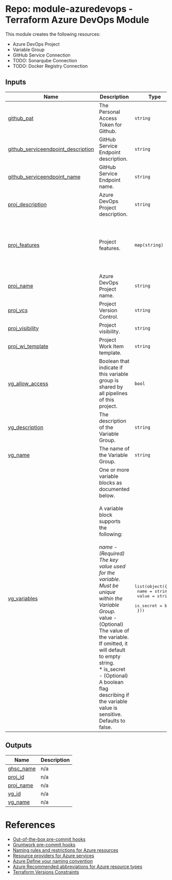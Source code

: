 # Repo: module-azuredevops - Terraform Azure DevOps Module

This module creates the following resources:

* Azure DevOps Project
* Variable Group
* GitHub Service Connection
* TODO: Sonarqube Connection
* TODO: Docker Registry Connection


## Inputs

| Name | Description | Type | Default | Required |
|------|-------------|------|---------|:--------:|
| <a name="input_github_pat"></a> [github\_pat](#input\_github\_pat) | The Personal Access Token for Github. | `string` | n/a | yes |
| <a name="input_github_serviceendpoint_description"></a> [github\_serviceendpoint\_description](#input\_github\_serviceendpoint\_description) | GitHub Service Endpoint description. | `string` | `"Managed by Terraform"` | no |
| <a name="input_github_serviceendpoint_name"></a> [github\_serviceendpoint\_name](#input\_github\_serviceendpoint\_name) | GitHub Service Endpoint name. | `string` | n/a | yes |
| <a name="input_proj_description"></a> [proj\_description](#input\_proj\_description) | Azure DevOps Project description. | `string` | n/a | yes |
| <a name="input_proj_features"></a> [proj\_features](#input\_proj\_features) | Project features. | `map(string)` | <pre>{<br>  "artifacts": "disabled",<br>  "boards": "disabled",<br>  "pipelines": "enabled",<br>  "repositories": "enabled",<br>  "testplans": "disabled"<br>}</pre> | no |
| <a name="input_proj_name"></a> [proj\_name](#input\_proj\_name) | Azure DevOps Project name. | `string` | n/a | yes |
| <a name="input_proj_vcs"></a> [proj\_vcs](#input\_proj\_vcs) | Project Version Control. | `string` | `"Git"` | no |
| <a name="input_proj_visibility"></a> [proj\_visibility](#input\_proj\_visibility) | Project visibility. | `string` | `"private"` | no |
| <a name="input_proj_wi_template"></a> [proj\_wi\_template](#input\_proj\_wi\_template) | Project Work Item template. | `string` | `"Agile"` | no |
| <a name="input_vg_allow_access"></a> [vg\_allow\_access](#input\_vg\_allow\_access) | Boolean that indicate if this variable group is shared by all pipelines of this project. | `bool` | `false` | no |
| <a name="input_vg_description"></a> [vg\_description](#input\_vg\_description) | The description of the Variable Group. | `string` | n/a | yes |
| <a name="input_vg_name"></a> [vg\_name](#input\_vg\_name) | The name of the Variable Group. | `string` | n/a | yes |
| <a name="input_vg_variables"></a> [vg\_variables](#input\_vg\_variables) | One or more variable blocks as documented below.<br><br>A variable block supports the following:<br><br>  *name - (Required) The key value used for the variable. Must be unique within the Variable Group.<br>* value - (Optional) The value of the variable. If omitted, it will default to empty string.<br>  * is\_secret - (Optional) A boolean flag describing if the variable value is sensitive. Defaults to false. | <pre>list(object({<br>    name      = string<br>    value     = string<br>    is_secret = bool<br>  }))</pre> | `[]` | no |

## Outputs

| Name | Description |
|------|-------------|
| <a name="output_ghsc_name"></a> [ghsc\_name](#output\_ghsc\_name) | n/a |
| <a name="output_proj_id"></a> [proj\_id](#output\_proj\_id) | n/a |
| <a name="output_proj_name"></a> [proj\_name](#output\_proj\_name) | n/a |
| <a name="output_vg_id"></a> [vg\_id](#output\_vg\_id) | n/a |
| <a name="output_vg_name"></a> [vg\_name](#output\_vg\_name) | n/a |
<!-- END OF PRE-COMMIT-TERRAFORM DOCS HOOK -->

# References

* [Out-of-the-box pre-commit hooks](https://github.com/pre-commit/pre-commit-hooks)
* [Gruntwork pre-commit hooks](https://github.com/gruntwork-io/pre-commit)
* [Naming rules and restrictions for Azure resources](https://docs.microsoft.com/en-us/azure/azure-resource-manager/management/resource-name-rules#microsoftnetwork)
* [Resource providers for Azure services](https://docs.microsoft.com/en-us/azure/azure-resource-manager/management/azure-services-resource-providers)
* [Azure Define your naming convention](https://docs.microsoft.com/en-us/azure/cloud-adoption-framework/ready/azure-best-practices/resource-naming)
* [Azure Recommended abbreviations for Azure resource types](https://docs.microsoft.com/en-us/azure/cloud-adoption-framework/ready/azure-best-practices/resource-abbreviations)
* [Terraform Versions Constraints](https://www.terraform.io/docs/configuration/version-constraints.html)
